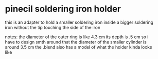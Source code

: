 # pinecil soldering iron holder
this is an adapter to hold a smaller soldering iron inside a bigger soldering iron without the tip touching the side of the iron

notes:
the diameter of the outer ring is like 4.3 cm
its depth is .5 cm so i have to design smth around that
the diameter of the smaller cylinder is around 3.5 cm 
the .blend also has a model of what the holder kinda looks like